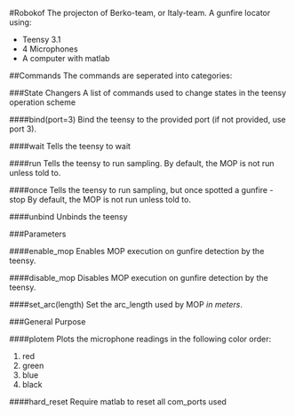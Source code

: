 #Robokof
The projecton of Berko-team, or Italy-team.
A gunfire locator using:
- Teensy 3.1
- 4 Microphones
- A computer with matlab

##Commands
The commands are seperated into categories:

###State Changers
A list of commands used to change states in the teensy operation scheme

####bind(port=3)
Bind the teensy to the provided port (if not provided, use port 3).

####wait
Tells the teensy to wait

####run
Tells the teensy to run sampling.
By default, the MOP is not run unless told to.

####once
Tells the teensy to run sampling, but once spotted a gunfire - stop
By default, the MOP is not run unless told to.

####unbind
Unbinds the teensy

###Parameters

####enable_mop
Enables MOP execution on gunfire detection by the teensy.

####disable_mop
Disables MOP execution on gunfire detection by the teensy.

####set_arc(length)
Set the arc_length used by MOP *in meters*.

###General Purpose

####plotem
Plots the microphone readings in the following color order:

1. red
2. green
3. blue
4. black

####hard_reset
Require matlab to reset all com_ports used